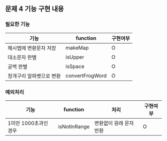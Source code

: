 ## 문제 4 기능 구현 내용

### 필요한 기능

| 기능            | function    | 구현여부 |
|---------------|-------------|------|
| 해시맵에 변환문자 저장  | makeMap     | O    |
| 대소문자 판별       | isUpper     | O    |
| 공백 판별         | isSpace     | O    |
| 청개구리 알파벳으로 변환 | convertFrogWord | O    |

### 예외처리

| 기능             | function      | 처리            | 구현여부 |
|----------------|---------------|---------------|------|
| 1미만 1000초과인 경우 | isNotInRange  | 변환없이 원래 문자 반환 | O    |
